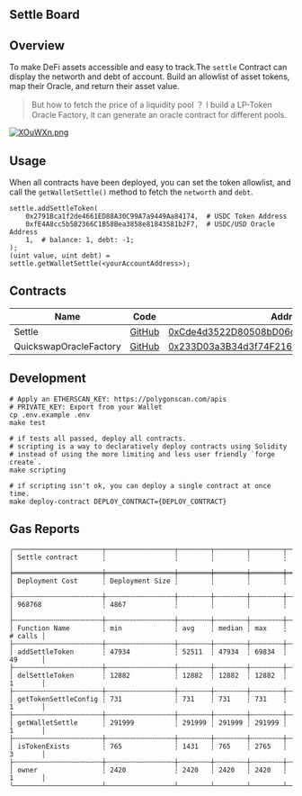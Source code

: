 ## Settle Board

## Overview

To make DeFi assets accessible and easy to track.The `settle` Contract can  display the networth and debt of account. Build an allowlist of asset tokens, map their Oracle, and return their asset value.


> But how to fetch the price of a liquidity pool ？
> I build a LP-Token Oracle Factory, it can generate an oracle contract for different pools.

[![XOuWXn.png](https://s1.ax1x.com/2022/06/18/XOuWXn.png)](https://imgtu.com/i/XOuWXn)

## Usage
When all contracts have been deployed, you can set the token allowlist, and call the `getWalletSettle()` method to fetch the `networth` and `debt`.
```solidity
settle.addSettleToken(
    0x2791Bca1f2de4661ED88A30C99A7a9449Aa84174,  # USDC Token Address 
    0xfE4A8cc5b5B2366C1B58Bea3858e81843581b2F7,  # USDC/USD Oracle Address    
    1,  # balance: 1, debt: -1;
);
(uint value, uint debt) = settle.getWalletSettle(<yourAccountAddress>);
```

## Contracts

Name | Code | Address | Network
------------ | ------------- | ------------- | -------------
Settle |[GitHub](https://github.com/YuppieCC/settle-board/blob/master/src/Settle.sol)|[0xCde4d3522D80508bD06dbC36A2BAb4c70bf8584A](https://polygonscan.com/address/0xCde4d3522D80508bD06dbC36A2BAb4c70bf8584A) | Polygon
QuickswapOracleFactory |[GitHub](https://github.com/YuppieCC/settle-board/blob/master/src/QuickswapOracleFactory.sol) | [0x233D03a3B34d3f74F21608E57ACD51350Cff2935](https://polygonscan.com/address/0x233D03a3B34d3f74F21608E57ACD51350Cff2935) | Polygon

## Development

```Shell
# Apply an ETHERSCAN_KEY: https://polygonscan.com/apis
# PRIVATE_KEY: Export from your Wallet
cp .env.example .env
make test

# if tests all passed, deploy all contracts.
# scripting is a way to declaratively deploy contracts using Solidity
# instead of using the more limiting and less user friendly `forge create`.
make scripting

# if scripting isn't ok, you can deploy a single contract at once time.
make deploy-contract DEPLOY_CONTRACT={DEPLOY_CONTRACT}
```

## Gas Reports

```
╭──────────────────────┬─────────────────┬────────┬────────┬────────┬─────────╮
│ Settle contract      ┆                 ┆        ┆        ┆        ┆         │
╞══════════════════════╪═════════════════╪════════╪════════╪════════╪═════════╡
│ Deployment Cost      ┆ Deployment Size ┆        ┆        ┆        ┆         │
├╌╌╌╌╌╌╌╌╌╌╌╌╌╌╌╌╌╌╌╌╌╌┼╌╌╌╌╌╌╌╌╌╌╌╌╌╌╌╌╌┼╌╌╌╌╌╌╌╌┼╌╌╌╌╌╌╌╌┼╌╌╌╌╌╌╌╌┼╌╌╌╌╌╌╌╌╌┤
│ 968768               ┆ 4867            ┆        ┆        ┆        ┆         │
├╌╌╌╌╌╌╌╌╌╌╌╌╌╌╌╌╌╌╌╌╌╌┼╌╌╌╌╌╌╌╌╌╌╌╌╌╌╌╌╌┼╌╌╌╌╌╌╌╌┼╌╌╌╌╌╌╌╌┼╌╌╌╌╌╌╌╌┼╌╌╌╌╌╌╌╌╌┤
│ Function Name        ┆ min             ┆ avg    ┆ median ┆ max    ┆ # calls │
├╌╌╌╌╌╌╌╌╌╌╌╌╌╌╌╌╌╌╌╌╌╌┼╌╌╌╌╌╌╌╌╌╌╌╌╌╌╌╌╌┼╌╌╌╌╌╌╌╌┼╌╌╌╌╌╌╌╌┼╌╌╌╌╌╌╌╌┼╌╌╌╌╌╌╌╌╌┤
│ addSettleToken       ┆ 47934           ┆ 52511  ┆ 47934  ┆ 69834  ┆ 49      │
├╌╌╌╌╌╌╌╌╌╌╌╌╌╌╌╌╌╌╌╌╌╌┼╌╌╌╌╌╌╌╌╌╌╌╌╌╌╌╌╌┼╌╌╌╌╌╌╌╌┼╌╌╌╌╌╌╌╌┼╌╌╌╌╌╌╌╌┼╌╌╌╌╌╌╌╌╌┤
│ delSettleToken       ┆ 12882           ┆ 12882  ┆ 12882  ┆ 12882  ┆ 1       │
├╌╌╌╌╌╌╌╌╌╌╌╌╌╌╌╌╌╌╌╌╌╌┼╌╌╌╌╌╌╌╌╌╌╌╌╌╌╌╌╌┼╌╌╌╌╌╌╌╌┼╌╌╌╌╌╌╌╌┼╌╌╌╌╌╌╌╌┼╌╌╌╌╌╌╌╌╌┤
│ getTokenSettleConfig ┆ 731             ┆ 731    ┆ 731    ┆ 731    ┆ 1       │
├╌╌╌╌╌╌╌╌╌╌╌╌╌╌╌╌╌╌╌╌╌╌┼╌╌╌╌╌╌╌╌╌╌╌╌╌╌╌╌╌┼╌╌╌╌╌╌╌╌┼╌╌╌╌╌╌╌╌┼╌╌╌╌╌╌╌╌┼╌╌╌╌╌╌╌╌╌┤
│ getWalletSettle      ┆ 291999          ┆ 291999 ┆ 291999 ┆ 291999 ┆ 1       │
├╌╌╌╌╌╌╌╌╌╌╌╌╌╌╌╌╌╌╌╌╌╌┼╌╌╌╌╌╌╌╌╌╌╌╌╌╌╌╌╌┼╌╌╌╌╌╌╌╌┼╌╌╌╌╌╌╌╌┼╌╌╌╌╌╌╌╌┼╌╌╌╌╌╌╌╌╌┤
│ isTokenExists        ┆ 765             ┆ 1431   ┆ 765    ┆ 2765   ┆ 3       │
├╌╌╌╌╌╌╌╌╌╌╌╌╌╌╌╌╌╌╌╌╌╌┼╌╌╌╌╌╌╌╌╌╌╌╌╌╌╌╌╌┼╌╌╌╌╌╌╌╌┼╌╌╌╌╌╌╌╌┼╌╌╌╌╌╌╌╌┼╌╌╌╌╌╌╌╌╌┤
│ owner                ┆ 2420            ┆ 2420   ┆ 2420   ┆ 2420   ┆ 1       │
╰──────────────────────┴─────────────────┴────────┴────────┴────────┴─────────╯
```

